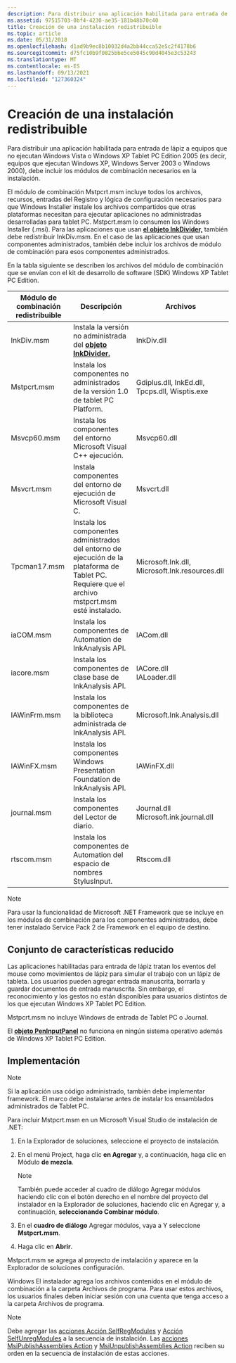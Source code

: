 ```yaml
---
description: Para distribuir una aplicación habilitada para entrada de lápiz a equipos que no ejecutan Windows Vista o Windows XP Tablet PC Edition 2005 (es decir, equipos que ejecutan Windows XP, Windows Server 2003 o Windows 2000), debe incluir los módulos de combinación necesarios en la instalación.
ms.assetid: 97515703-0bf4-4230-ae35-181b48b70c40
title: Creación de una instalación redistribuible
ms.topic: article
ms.date: 05/31/2018
ms.openlocfilehash: d1ad9b9ec8b10032d4a2bb44cca52e5c2f4178b6
ms.sourcegitcommit: d75fc10b9f0825bbe5ce5045c90d4045e3c53243
ms.translationtype: MT
ms.contentlocale: es-ES
ms.lasthandoff: 09/13/2021
ms.locfileid: "127360324"
---
```

# <a name="creating-a-redistributable-setup"></a>Creación de una instalación redistribuible

Para distribuir una aplicación habilitada para entrada de lápiz a equipos que no ejecutan Windows Vista o Windows XP Tablet PC Edition 2005 (es decir, equipos que ejecutan Windows XP, Windows Server 2003 o Windows 2000), debe incluir los módulos de combinación necesarios en la instalación.

El módulo de combinación Mstpcrt.msm incluye todos los archivos, recursos, entradas del Registro y lógica de configuración necesarios para que Windows Installer instale los archivos compartidos que otras plataformas necesitan para ejecutar aplicaciones no administradas desarrolladas para tablet PC. Mstpcrt.msm lo consumen los Windows Installer (.msi). Para las aplicaciones que usan [**el objeto InkDivider,**](inkdivider-class.md) también debe redistribuir InkDiv.msm. En el caso de las aplicaciones que usan componentes administrados, también debe incluir los archivos de módulo de combinación para esos componentes administrados.

En la tabla siguiente se describen los archivos del módulo de combinación que se envían con el kit de desarrollo de software (SDK) Windows XP Tablet PC Edition.



| Módulo de combinación redistribuible | Descripción                                                                                                                    | Archivos                                                       |
|------------------------------|--------------------------------------------------------------------------------------------------------------------------------|-------------------------------------------------------------|
| InkDiv.msm<br/>        | Instala la versión no administrada del [**objeto InkDivider.**](inkdivider-class.md)<br/>                                | InkDiv.dll<br/>                                       |
| Mstpcrt.msm<br/>       | Instala los componentes no administrados de la versión 1.0 de tablet PC Platform.<br/>                                            | Gdiplus.dll, InkEd.dll, Tpcps.dll, Wisptis.exe<br/>   |
| Msvcp60.msm<br/>       | Instala los componentes del entorno Microsoft Visual C++ ejecución.<br/>                                                            | Msvcp60.dll<br/>                                      |
| Msvcrt.msm<br/>        | Instala componentes del entorno de ejecución de Microsoft Visual C.<br/>                                                              | Msvcrt.dll<br/>                                       |
| Tpcman17.msm<br/>      | Instala los componentes administrados del entorno de ejecución de la plataforma de Tablet PC. Requiere que el archivo mstpcrt.msm esté instalado.<br/> | Microsoft.Ink.dll, Microsoft.Ink.resources.dll<br/>   |
| iaCOM.msm<br/>         | Instala los componentes de Automation de InkAnalysis API.<br/>                                                          | IACom.dll<br/>                                        |
| iacore.msm<br/>        | Instala los componentes de clase base de InkAnalysis API.<br/>                                                          | IACore.dll<br/> IALoader.dll<br/>               |
| IAWinFrm.msm<br/>      | Instala los componentes de la biblioteca administrada de InkAnalysis API.<br/>                                                     | Microsoft.Ink.Analysis.dll<br/>                       |
| IAWinFX.msm<br/>       | Instala los componentes Windows Presentation Foundation de InkAnalysis API.<br/>                                     | IAWinFX.dll<br/>                                      |
| journal.msm<br/>       | Instala los componentes del Lector de diario.<br/>                                                                             | Journal.dll<br/> Microsoft.ink.journal.dll<br/> |
| rtscom.msm<br/>        | Instala los componentes de Automation del espacio de nombres StylusInput.<br/>                                                    | Rtscom.dll<br/>                                       |



 

> [!Note]  
> Para usar la funcionalidad de Microsoft .NET Framework que se incluye en los módulos de combinación para los componentes administrados, debe tener instalado Service Pack 2 de Framework en el equipo de destino.

 

## <a name="reduced-feature-set"></a>Conjunto de características reducido

Las aplicaciones habilitadas para entrada de lápiz tratan los eventos del mouse como movimientos de lápiz para simular el trabajo con un lápiz de tableta. Los usuarios pueden agregar entrada manuscrita, borrarla y guardar documentos de entrada manuscrita. Sin embargo, el reconocimiento y los gestos no están disponibles para usuarios distintos de los que ejecutan Windows XP Tablet PC Edition.

Mstpcrt.msm no incluye Windows de entrada de Tablet PC o Journal.

El [**objeto PenInputPanel**](peninputpanel-class.md) no funciona en ningún sistema operativo además de Windows XP Tablet PC Edition.

## <a name="deployment"></a>Implementación

> [!Note]  
> Si la aplicación usa código administrado, también debe implementar framework. El marco debe instalarse antes de instalar los ensamblados administrados de Tablet PC.

 

Para incluir Mstpcrt.msm en un Microsoft Visual Studio de instalación de .NET:

1.  En la Explorador de soluciones, seleccione el proyecto de instalación.
2.  En el menú Project, haga clic **en Agregar** y, a continuación, haga clic en Módulo **de mezcla**.
    > [!Note]  
    > También puede acceder  al cuadro de diálogo Agregar módulos haciendo clic con el botón derecho en el nombre del proyecto del instalador en la Explorador de soluciones, haciendo clic en Agregar y, a continuación, **seleccionando Combinar módulo**.

     

3.  En el **cuadro de diálogo** Agregar módulos, vaya a Y seleccione **Mstpcrt.msm**.
4.  Haga clic en **Abrir**.

Mstpcrt.msm se agrega al proyecto de instalación y aparece en la Explorador de soluciones configuración.

Windows El instalador agrega los archivos contenidos en el módulo de combinación a la carpeta Archivos de programa. Para usar estos archivos, los usuarios finales deben iniciar sesión con una cuenta que tenga acceso a la carpeta Archivos de programa.

> [!Note]  
> Debe agregar las [acciones Acción SelfRegModules](../msi/selfregmodules-action.md) y [Acción SelfUnregModules](../msi/selfunregmodules-action.md) a la secuencia de instalación. Las [acciones MsiPublishAssemblies Action](../msi/msipublishassemblies-action.md) y [MsiUnpublishAssemblies Action](/windows/desktop/Msi/msiunpublishassemblies-action) reciben su orden en la secuencia de instalación de estas acciones.

 

 

